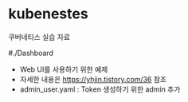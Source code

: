 # kubenestes
쿠버네티스 실습 자료

#./Dashboard
 - Web UI를 사용하기 위한 예제
 - 자세한 내용은 https://yhjin.tistory.com/36 참조
 - admin_user.yaml : Token 생성하기 위한 admin 추가
